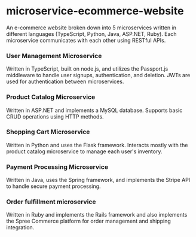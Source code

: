 # microservice-ecommerce-website
An e-commerce website broken down into 5 microservices written in different languages (TypeScript, Python, Java, ASP.NET, Ruby). Each microservice communicates with each other using RESTful APIs.

### User Management Microservice
Written in TypeScript, built on node.js, and utilizes the Passport.js middleware to handle user signups, authentication, and deletion. JWTs are used for authentication between microservices.

### Product Catalog Microservice
Written in ASP.NET and implements a MySQL database. Supports basic CRUD operations using HTTP methods.

### Shopping Cart Microservice
Written in Python and uses the Flask framework. Interacts mostly with the product catalog microservice to manage each user's inventory.

### Payment Processing Microservice
Written in Java, uses the Spring framework, and implements the Stripe API to handle secure payment processing.

### Order fulfillment microservice
Written in Ruby and implements the Rails framework and also implements the Spree Commerce platform for order management and shipping integration.
